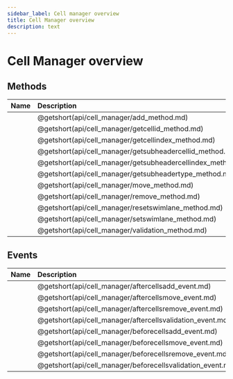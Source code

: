 ```yaml
---
sidebar_label: Cell manager overview
title: Cell Manager overview
description: text
---
```


# Cell Manager overview

## Methods

| Name                                                 | Description                                                 |
| :--------------------------------------------------- | :---------------------------------------------------------- |
| [](api/cell_manager/add_method.md)                   | @getshort(api/cell_manager/add_method.md)                   |
| [](api/cell_manager/getcellid_method.md)             | @getshort(api/cell_manager/getcellid_method.md)             |
| [](api/cell_manager/getcellindex_method.md)          | @getshort(api/cell_manager/getcellindex_method.md)          |
| [](api/cell_manager/getsubheadercellid_method.md)    | @getshort(api/cell_manager/getsubheadercellid_method.md)    |
| [](api/cell_manager/getsubheadercellindex_method.md) | @getshort(api/cell_manager/getsubheadercellindex_method.md) |
| [](api/cell_manager/getsubheadertype_method.md)      | @getshort(api/cell_manager/getsubheadertype_method.md)      |
| [](api/cell_manager/move_method.md)                  | @getshort(api/cell_manager/move_method.md)                  |
| [](api/cell_manager/remove_method.md)                | @getshort(api/cell_manager/remove_method.md)                |
| [](api/cell_manager/resetswimlane_method.md)         | @getshort(api/cell_manager/resetswimlane_method.md)         |
| [](api/cell_manager/setswimlane_method.md)           | @getshort(api/cell_manager/setswimlane_method.md)           |
| [](api/cell_manager/validation_method.md)            | @getshort(api/cell_manager/validation_method.md)            |

## Events

| Name                                                | Description                                                |
| :-------------------------------------------------- | :--------------------------------------------------------- |
| [](api/cell_manager/aftercellsadd_event.md)         | @getshort(api/cell_manager/aftercellsadd_event.md)         |
| [](api/cell_manager/aftercellsmove_event.md)        | @getshort(api/cell_manager/aftercellsmove_event.md)        |
| [](api/cell_manager/aftercellsremove_event.md)      | @getshort(api/cell_manager/aftercellsremove_event.md)      |
| [](api/cell_manager/aftercellsvalidation_event.md)  | @getshort(api/cell_manager/aftercellsvalidation_event.md)  |
| [](api/cell_manager/beforecellsadd_event.md)        | @getshort(api/cell_manager/beforecellsadd_event.md)        |
| [](api/cell_manager/beforecellsmove_event.md)       | @getshort(api/cell_manager/beforecellsmove_event.md)       |
| [](api/cell_manager/beforecellsremove_event.md)     | @getshort(api/cell_manager/beforecellsremove_event.md)     |
| [](api/cell_manager/beforecellsvalidation_event.md) | @getshort(api/cell_manager/beforecellsvalidation_event.md) |

